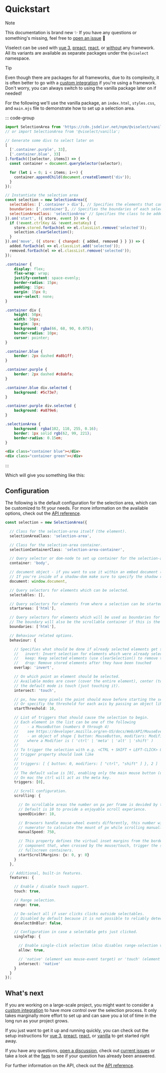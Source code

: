 # Quickstart

> [!NOTE]
> This documentation is brand new ✨
> If you have any questions or something's missing, feel free to [open an issue](https://github.com/simonwep/viselect/issues) 💖

Viselect can be used with [vue 3](./frameworks/vue.md), [preact](./frameworks/preact.md), [react](./frameworks/react.md), or [without](./frameworks/vanilla.md) any framework.
All its variants are available as separate packages under the `@viselect` namespace.

> [!TIP]
> Even though there are packages for all frameworks, due to its complexity, it is often better to go with a [custom integration](./custom-integration.md) if you're using a framework.
> Don't worry, you can always switch to using the vanilla package later on if needed!

For the following we'll use the vanilla package, an `index.html`, `styles.css`, and `main.mjs` file to demonstrate how to set up a selection area.

::: code-group

```js [main.mjs]
import SelectionArea from 'https://cdn.jsdelivr.net/npm/@viselect/vanilla/dist/viselect.mjs';
// or import SelectionArea from '@viselect/vanilla';

// Generate some divs to select later on
[
  ['.container.purple', 33],
  ['.container.blue', 33]
].forEach(([selector, items]) => {
  const container = document.querySelector(selector);

  for (let i = 0; i < items; i++) {
    container.appendChild(document.createElement('div'));
  }
});

// Instantiate the selection area
const selection = new SelectionArea({
  selectables: ['.container > div'], // Specifies the elements that can be selected
  boundaries: ['.container'], // Specifies the boundaries of each selection
  selectionAreaClass: 'selectionArea' // Specifies the class to be added to the selection area
}).on('start', ({ store, event }) => {
  if (!event.ctrlKey && !event.metaKey) {
    store.stored.forEach(el => el.classList.remove('selected'));
    selection.clearSelection();
  }
}).on('move', ({ store: { changed: { added, removed } } }) => {
  added.forEach(el => el.classList.add('selected'));
  removed.forEach(el => el.classList.remove('selected'));
});
```

```css [styles.css]
.container {
    display: flex;
    flex-wrap: wrap;
    justify-content: space-evenly;
    border-radius: 15px;
    padding: 15px;
    margin: 15px 0;
    user-select: none;
}

.container div {
    height: 50px;
    width: 50px;
    margin: 3px;
    background: rgba(66, 68, 90, 0.075);
    border-radius: 10px;
    cursor: pointer;
}

.container.blue {
    border: 2px dashed #a8b1ff;
}

.container.purple {
    border: 2px dashed #c8abfa;
}

.container.blue div.selected {
    background: #5c73e7;
}

.container.purple div.selected {
    background: #a879e6;
}

.selectionArea {
    background: rgba(102, 110, 255, 0.16);
    border: 1px solid rgb(62, 99, 221);
    border-radius: 0.15em;
}
```

```html [index.html]
<div class="container blue"></div>
<div class="container green"></div>
```

:::

Which will give you something like this:

<div :class="[$style.container, $style.purple]"/>
<div :class="[$style.container, $style.blue]"/>

<script setup>
import { useCssModule, onMounted } from 'vue';
import SelectionArea from '@viselect/vanilla';

const styles = useCssModule();

onMounted(() => {
  [[styles.purple, 33], [styles.blue, 33]].forEach(([selector, items]) => {
    const container = document.querySelector(`.${selector}`);
  
    for (let i = 0; i < items; i++) {
    container.appendChild(document.createElement('div'));
    }
  });

  const selection = new SelectionArea({
    selectables: [`.${styles.container} > div`],
    boundaries: [`.${styles.container}`],
    selectionAreaClass: styles.selectionArea
  }).on('start', ({ store, event }) => {
    if (!event.ctrlKey && !event.metaKey) {
    store.stored.forEach(el => el.classList.remove(styles.selected));
    selection.clearSelection();
    }
  }).on('move', ({ store: { changed: { added, removed } } }) => {
    added.forEach(el => el.classList.add(styles.selected));
    removed.forEach(el => el.classList.remove(styles.selected));
  }); 
});
</script>

<style module>
.container {
  display: flex;
  flex-wrap: wrap;
  justify-content: space-evenly;
  border-radius: 15px;
  padding: 15px;
  margin: 15px 0;
  user-select: none;
}

.container div {
  height: 50px;
  width: 50px;
  margin: 3px;
  background: rgba(66, 68, 90, 0.075);
  border-radius: 10px;
  cursor: pointer;
}

.container.blue {
  border: 2px dashed var(--vp-c-indigo-1);
}

.container.purple {
  border: 2px dashed var(--vp-c-purple-1);
}

.container.blue div.selected {
  background: var(--vp-c-indigo-2);
}

.container.purple div.selected {
  background: var(--vp-c-purple-2);
}

.selectionArea {
  background: var(--vp-c-indigo-soft);
  border: 1px solid var(--vp-c-indigo-3);
  border-radius: 6px;
}
</style>

## Configuration

The following is the default configuration for the selection area, which can be customized to fit your needs.
For more information on the available options, check out the [API reference](./api-reference.md).

```ts
const selection = new SelectionArea({

  // Class for the selection-area itself (the element).
  selectionAreaClass: 'selection-area',

  // Class for the selection-area container.
  selectionContainerClass: 'selection-area-container',

  // Query selector or dom-node to set up container for the selection-area element.
  container: 'body',

  // document object - if you want to use it within an embed document (or iframe).
  // If you're inside of a shadow-dom make sure to specify the shadow root here.
  document: window.document,

  // Query selectors for elements which can be selected.
  selectables: [],

  // Query selectors for elements from where a selection can be started from.
  startareas: ['html'],

  // Query selectors for elements which will be used as boundaries for the selection.
  // The boundary will also be the scrollable container if this is the case.
  boundaries: ['html'],

  // Behaviour related options.
  behaviour: {

    // Specifies what should be done if already selected elements get selected again.
    //   invert: Invert selection for elements which were already selected
    //   keep: Keep selected elements (use clearSelection() to remove those)
    //   drop: Remove stored elements after they have been touched
    overlap: 'invert',

    // On which point an element should be selected.
    // Available modes are cover (cover the entire element), center (touch the center) or
    // the default mode is touch (just touching it).
    intersect: 'touch',

    // px, how many pixels the point should move before starting the selection (combined distance).
    // Or specifiy the threshold for each axis by passing an object like {x: <number>, y: <number>}.
    startThreshold: 10,

    // List of triggers that should cause the selection to begin.
    // Each element in the list can be one of the following
    //    - a MouseButton (numbers 0 through 4)
    //    see https://developer.mozilla.org/en-US/docs/Web/API/MouseEvent/button#value
    //    - an object of shape { button: MouseButton, modifiers: Modifier[] }
    //    where a Modifier is ( 'ctrl' | 'meta' | 'alt' | 'shift' )
    //
    // To trigger the selection with e.g. <CTRL + SHIFT + LEFT-CLICK> OR <RIGHT-CLICK> the
    // trigger property should look like
    //
    // triggers: [ { button: 0, modifiers: [ "ctrl", "shift" ] }, 2 ]
    // 
    // The default value is [0], enabling only the main mouse button (usually left click).
    // On mac the ctrl will act as the meta key.
    triggers: [0],

    // Scroll configuration.
    scrolling: {

      // On scrollable areas the number on px per frame is devided by this amount.
      // Default is 10 to provide a enjoyable scroll experience.
      speedDivider: 10,

      // Browsers handle mouse-wheel events differently, this number will be used as 
      // numerator to calculate the mount of px while scrolling manually: manualScrollSpeed / scrollSpeedDivider.
      manualSpeed: 750,

      // This property defines the virtual inset margins from the borders of the container
      // component that, when crossed by the mouse/touch, trigger the scrolling. Useful for
      // fullscreen containers.
      startScrollMargins: {x: 0, y: 0}
    }
  },

  // Additional, built-in features.
  features: {

    // Enable / disable touch support.
    touch: true,

    // Range selection.
    range: true,

    // De-select all if user clicks clicks outside selectables.
    // Disabled by default because it is not possible to reliably detect if the user clicked on a scrollbar.
    deselectOnBlur: false,

    // Configuration in case a selectable gets just clicked.
    singleTap: {

      // Enable single-click selection (Also disables range-selection via shift + ctrl).
      allow: true,

      // 'native' (element was mouse-event target) or 'touch' (element visually touched).
      intersect: 'native'
    }
  }
});
```

## What's next

If you are working on a large-scale project, you might want to consider a [custom integration](./custom-integration.md) to have more control over the selection process.
It only takes marginally more effort to set up and can save you a lot of time in the long run as your project grows.

If you just want to get it up and running quickly, you can check out the setup instructions for [vue 3](./frameworks/vue.md), [preact](./frameworks/preact.md), [react](./frameworks/react.md), or [vanilla](./frameworks/vanilla.md) to get started right away.

If you have any questions, [open a discussion](https://github.com/simonwep/viselect/discussions), check out [current issues](https://github.com/simonwep/viselect/issues) or take a look at the [faqs](./faq.md) to see if your question has already been answered.

For further information on the API, check out the [API reference](./api-reference.md).

